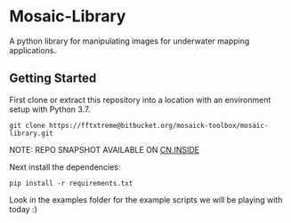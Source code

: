# Mosaic-Library #
A python library for manipulating images for underwater mapping applications.

## Getting Started ##
First clone or extract this repository into a location with an environment setup with Python 3.7.

    git clone https://fftxtreme@bitbucket.org/mosaick-toolbox/mosaic-library.git
    
NOTE: REPO SNAPSHOT AVAILABLE ON [CN.INSIDE](https://cn.inside.dtu.dk/cnnet/element/620569)

Next install the dependencies:
    
    pip install -r requirements.txt

Look in the examples folder for the example scripts we will be playing with today :)
